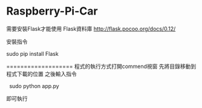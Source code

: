 # Raspberry-Pi-Car
需要安裝Flask才能使用
Flask資料庫
http://flask.pocoo.org/docs/0.12/

安裝指令

   sudo pip install Flask

===================
程式的執行方式打開commend視窗
先將目錄移動到程式下載的位置
之後輸入指令

   sudo python app.py

即可執行

